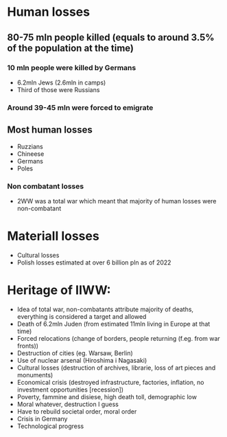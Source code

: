 # Human losses
## 80-75 mln people killed (equals to around 3.5% of the population at the time)
### 10 mln people were killed by Germans
- 6.2mln Jews (2.6mln in camps)
- Third of those were Russians
### Around 39-45 mln were forced to emigrate
## Most human losses
- Ruzzians
- Chineese
- Germans
- Poles
### Non combatant losses
- 2WW was a total war which meant that majority of human losses were non-combatant

# Materiall losses
- Cultural losses
- Polish losses estimated at over 6 billion pln as of 2022

# Heritage of IIWW:
- Idea of total war, non-combatants attribute majority of deaths, everything is considered a target and allowed
- Death of 6.2mln Juden (from estimated 11mln living in Europe at that time)
- Forced relocations (change of borders, people returning (f.eg. from war fronts))
- Destruction of cities (eg. Warsaw, Berlin)
- Use of nuclear arsenal (Hiroshima i Nagasaki)
- Cultural losses (destruction of archives, librarie, loss of art pieces and monuments) 
- Economical crisis (destroyed infrastructure, factories, inflation, no investment opportunities [recession])
- Poverty, fammine and disiese, high death toll, demographic low
- Moral whatever, destruction I guess
- Have to rebuild societal order, moral order
- Crisis in Germany
- Technological progress
